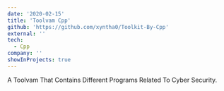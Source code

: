 ```yaml
---
date: '2020-02-15'
title: 'Toolvam Cpp'
github: 'https://github.com/xyntha0/Toolkit-By-Cpp'
external: ''
tech:
  - Cpp
company: ''
showInProjects: true
---
```


A Toolvam That Contains Different Programs Related To Cyber Security.
